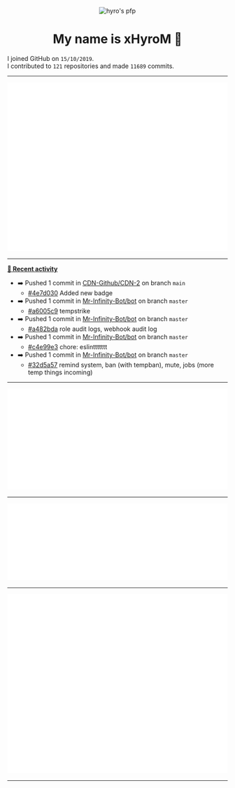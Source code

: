 <p align="center">
    <img src="https://avatars.githubusercontent.com/u/56601352" width="192" alt="hyro's pfp" />
    <h1 align="center">My name is xHyroM 👋</h1>
</p>

I joined GitHub on `15/10/2019`.  
I contributed to `121` repositories and made `11689` commits.  

___

<img src="https://github.com/xHyroM/xHyroM/blob/master/.cache/base.svg">

___

**[📰 Recent activity](https://github.com/xHyroM)**
* ➡️ Pushed 1 commit in [CDN-Github/CDN-2](https://github.com/CDN-Github/CDN-2) on branch `main`
  * [#4e7d030](https://github.com/CDN-Github/CDN-2/commit/4e7d030) Added new badge
* ➡️ Pushed 1 commit in [Mr-Infinity-Bot/bot](https://github.com/Mr-Infinity-Bot/bot) on branch `master`
  * [#a6005c9](https://github.com/Mr-Infinity-Bot/bot/commit/a6005c9) tempstrike
* ➡️ Pushed 1 commit in [Mr-Infinity-Bot/bot](https://github.com/Mr-Infinity-Bot/bot) on branch `master`
  * [#a482bda](https://github.com/Mr-Infinity-Bot/bot/commit/a482bda) role audit logs, webhook audit log
* ➡️ Pushed 1 commit in [Mr-Infinity-Bot/bot](https://github.com/Mr-Infinity-Bot/bot) on branch `master`
  * [#c4e99e3](https://github.com/Mr-Infinity-Bot/bot/commit/c4e99e3) chore: eslinttttttt
* ➡️ Pushed 1 commit in [Mr-Infinity-Bot/bot](https://github.com/Mr-Infinity-Bot/bot) on branch `master`
  * [#32d5a57](https://github.com/Mr-Infinity-Bot/bot/commit/32d5a57) remind system, ban (with tempban), mute, jobs (more temp things incoming)


___

<img src="https://github.com/xHyroM/xHyroM/blob/master/.cache/isocalendar.svg">

___

<img src="https://github.com/xHyroM/xHyroM/blob/master/.cache/languages.svg">

___

<img src="https://github.com/xHyroM/xHyroM/blob/master/.cache/achievements.svg">

___